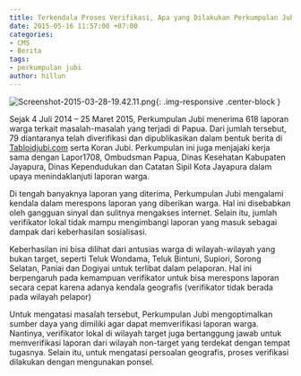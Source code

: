 ```yaml
---
title: Terkendala Proses Verifikasi, Apa yang Dilakukan Perkumpulan Jubi?
date: 2015-05-16 11:57:00 +07:00
categories:
- CMS
- Berita
tags:
- perkumpulan jubi
author: hillun
---
```


![Screenshot-2015-03-28-19.42.11.png](/uploads/Screenshot-2015-03-28-19.42.11.png){: .img-responsive .center-block }

Sejak 4 Juli 2014 – 25 Maret 2015, Perkumpulan Jubi menerima 618 laporan warga terkait masalah-masalah yang terjadi di Papua. Dari jumlah tersebut, 79 diantaranya telah diverifikasi dan dipublikasikan dalam bentuk berita di [Tabloidjubi.com](http://tabloidjubi.com/) serta Koran Jubi. Perkumpulan ini juga menjajaki kerja sama dengan Lapor1708, Ombudsman Papua, Dinas Kesehatan Kabupaten Jayapura, Dinas Kependudukan dan Catatan Sipil Kota Jayapura dalam upaya menindaklanjuti laporan warga.

Di tengah banyaknya laporan yang diterima, Perkumpulan Jubi mengalami kendala dalam merespons laporan yang diberikan warga. Hal ini disebabkan oleh gangguan sinyal dan sulitnya mengakses internet. Selain itu, jumlah verifikator lokal tidak mampu mengimbangi laporan yang masuk sebagai dampak dari keberhasilan sosialisasi.

Keberhasilan ini bisa dilihat dari antusias warga di wilayah-wilayah yang bukan target, seperti Teluk Wondama, Teluk Bintuni, Supiori, Sorong Selatan, Paniai dan Dogiyai untuk terlibat dalam pelaporan. Hal ini berpengaruh pada kemampuan verifikator untuk bisa merespons laporan secara cepat karena adanya kendala geografis (verifikator tidak berada pada wilayah pelapor)

Untuk mengatasi masalah tersebut, Perkumpulan Jubi mengoptimalkan sumber daya yang dimiliki agar dapat memverifikasi laporan warga. Nantinya, verifikator lokal di wilayah target juga bertanggung jawab untuk memverifikasi laporan dari wilayah non-target yang terdekat dengan tempat tugasnya. Selain itu, untuk mengatasi persoalan geografis, proses verifikasi dilakukan dengan mengunakan ponsel.